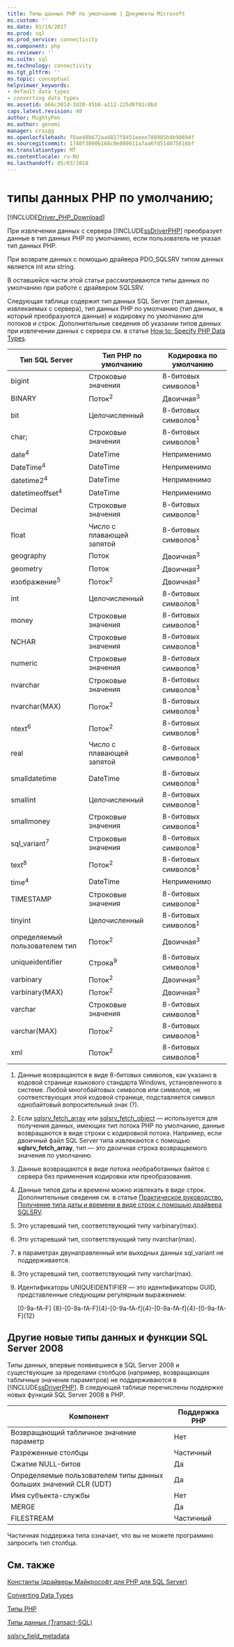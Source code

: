 ```yaml
---
title: Типы данных PHP по умолчанию | Документы Microsoft
ms.custom: ''
ms.date: 01/19/2017
ms.prod: sql
ms.prod_service: connectivity
ms.component: php
ms.reviewer: ''
ms.suite: sql
ms.technology: connectivity
ms.tgt_pltfrm: ''
ms.topic: conceptual
helpviewer_keywords:
- default data types
- converting data types
ms.assetid: b66c301d-3d20-45b8-a112-225d8f01c0bd
caps.latest.revision: 40
author: MightyPen
ms.author: genemi
manager: craigg
ms.openlocfilehash: f8ae48b672aa4817f8451eeee788985b4b90694f
ms.sourcegitcommit: 1740f3090b168c0e809611a7aa6fd514075616bf
ms.translationtype: MT
ms.contentlocale: ru-RU
ms.lasthandoff: 05/03/2018
---
```

# <a name="default-php-data-types"></a>типы данных PHP по умолчанию;
[!INCLUDE[Driver_PHP_Download](../../includes/driver_php_download.md)]

При извлечении данных с сервера [!INCLUDE[ssDriverPHP](../../includes/ssdriverphp_md.md)] преобразует данные в тип данных PHP по умолчанию, если пользователь не указал тип данных PHP.  
  
При возврате данных с помощью драйвера PDO_SQLSRV типом данных является int или string.  
  
В оставшейся части этой статьи рассматриваются типы данных по умолчанию при работе с драйвером SQLSRV.  
  
Следующая таблица содержит тип данных SQL Server (тип данных, извлекаемых с сервера), тип данных PHP по умолчанию (тип данных, в который преобразуются данные) и кодировку по умолчанию для потоков и строк. Дополнительные сведения об указании типов данных при извлечении данных с сервера см. в статье [How to: Specify PHP Data Types](../../connect/php/how-to-specify-php-data-types.md).  
  
|Тип SQL Server|Тип PHP по умолчанию|Кодировка по умолчанию|  
|-------------------|--------------------|--------------------|  
|bigint|Строковые значения|8-битовых символов<sup>1</sup>|  
|BINARY|Поток<sup>2</sup>|Двоичная<sup>3</sup>|  
|bit|Целочисленный|8-битовых символов<sup>1</sup>|  
|char;|Строковые значения|8-битовых символов<sup>1</sup>|  
|date<sup>4</sup>|DateTime|Неприменимо|  
|DateTime<sup>4</sup>|DateTime|Неприменимо|  
|datetime2<sup>4</sup>|DateTime|Неприменимо|  
|datetimeoffset<sup>4</sup>|DateTime|Неприменимо|  
|Decimal|Строковые значения|8-битовых символов<sup>1</sup>|  
|float|Число с плавающей запятой|8-битовых символов<sup>1</sup>|  
|geography|Поток|Двоичная<sup>3</sup>|  
|geometry|Поток|Двоичная<sup>3</sup>|  
|изображение<sup>5</sup>|Поток<sup>2</sup>|Двоичная<sup>3</sup>|  
|int|Целочисленный|8-битовых символов<sup>1</sup>|  
|money|Строковые значения|8-битовых символов<sup>1</sup>|  
|NCHAR|Строковые значения|8-битовых символов<sup>1</sup>|  
|numeric|Строковые значения|8-битовых символов<sup>1</sup>|  
|nvarchar|Строковые значения|8-битовых символов<sup>1</sup>|  
|nvarchar(MAX)|Поток<sup>2</sup>|8-битовых символов<sup>1</sup>|  
|ntext<sup>6</sup>|Поток<sup>2</sup>|8-битовых символов<sup>1</sup>|  
|real|Число с плавающей запятой|8-битовых символов<sup>1</sup>|  
|smalldatetime|DateTime|8-битовых символов<sup>1</sup>|  
|smallint|Целочисленный|8-битовых символов<sup>1</sup>|  
|smallmoney|Строковые значения|8-битовых символов<sup>1</sup>|  
|sql_variant<sup>7</sup>|Строковые значения|8-битовых символов<sup>1</sup>|  
|text<sup>8</sup>|Поток<sup>2</sup>|8-битовых символов<sup>1</sup>|  
|time<sup>4</sup>|DateTime|Неприменимо|  
|TIMESTAMP|Строковые значения|8-битовых символов<sup>1</sup>|  
|tinyint|Целочисленный|8-битовых символов<sup>1</sup>|  
|определяемый пользователем тип|Поток<sup>2</sup>|Двоичная<sup>3</sup>|  
|uniqueidentifier|Строка<sup>9</sup>|8-битовых символов<sup>1</sup>|  
|varbinary|Поток<sup>2</sup>|Двоичная<sup>3</sup>|  
|varbinary(MAX)|Поток<sup>2</sup>|Двоичная<sup>3</sup>|  
|varchar|Строковые значения|8-битовых символов<sup>1</sup>|  
|varchar(MAX)|Поток<sup>2</sup>|8-битовых символов<sup>1</sup>|
|xml|Поток<sup>2</sup>|8-битовых символов<sup>1</sup>|  
  

1.  Данные возвращаются в виде 8-битовых символов, как указано в кодовой странице языкового стандарта Windows, установленного в системе. Любой многобайтовых символов или символов, не соответствующих этой кодовой странице, подставляется символ однобайтовый вопросительный знак (?).  
  
2.  Если [sqlsrv_fetch_array](../../connect/php/sqlsrv-fetch-array.md) или [sqlsrv_fetch_object](../../connect/php/sqlsrv-fetch-object.md) — используется для получения данных, имеющих тип потока PHP по умолчанию, данные возвращаются в виде строки с кодировкой потока. Например, если двоичный файл SQL Server типа извлекаются с помощью **sqlsrv_fetch_array**, тип — это двоичная строка возвращаемого значения по умолчанию.  
  
3.  Данные возвращаются в виде потока необработанных байтов с сервера без применения кодировки или преобразования.  

4.  Данные типов даты и времени можно извлекать в виде строк. Дополнительные сведения см. в статье [Практическое руководство. Получение типа даты и времени в виде строк с помощью драйвера SQLSRV](../../connect/php/how-to-retrieve-date-and-time-type-as-strings-using-the-sqlsrv-driver.md).  

5.  Это устаревший тип, соответствующий типу varbinary(max).

6. Это устаревший тип, соответствующий типу nvarchar(max).

7.  в параметрах двунаправленный или выходных данных sql_variant не поддерживается.

8.  Это устаревший тип, соответствующий типу varchar(max).  
  
9.  Идентификаторы UNIQUEIDENTIFIER — это идентификаторы GUID, представленные следующим регулярным выражением:  
  
    [0-9a-fA-F] {8}-[0-9a-fA-F]{4}-[0-9a-fA-f]{4}-[0-9a-fA-f]{4}-[0-9a-fA-F]{12}  
 
 
## <a name="other-new-sql-server-2008-data-types-and-features"></a>Другие новые типы данных и функции SQL Server 2008  
Типы данных, впервые появившиеся в SQL Server 2008 и существующие за пределами столбцов (например, возвращающих табличные значения параметров) не поддерживаются в [!INCLUDE[ssDriverPHP](../../includes/ssdriverphp_md.md)]. В следующей таблице перечислены поддержке новых функций SQL Server 2008 в PHP.  
  
|Компонент|Поддержка PHP|  
|-----------|---------------|  
|Возвращающий табличное значение параметр|Нет|  
|Разреженные столбцы|Частичный|  
|Сжатие NULL-битов|Да|  
|Определяемые пользователем типы данных больших значений CLR (UDT)|Да|  
|Имя субъекта-службы|Нет|  
|MERGE|Да|  
|FILESTREAM|Частичный|  
  
Частичная поддержка типа означает, что вы не можете программно запросить тип столбца.  
  
## <a name="see-also"></a>См. также  
[Константы (драйверы Майкрософт для PHP для SQL Server)](../../connect/php/constants-microsoft-drivers-for-php-for-sql-server.md)

[Converting Data Types](../../connect/php/converting-data-types.md)

[Типы PHP](http://php.net/manual/en/language.types.php)

[Типы данных (Transact-SQL)](../../t-sql/data-types/data-types-transact-sql.md)

[sqlsrv_field_metadata](../../connect/php/sqlsrv-field-metadata.md)  
  

